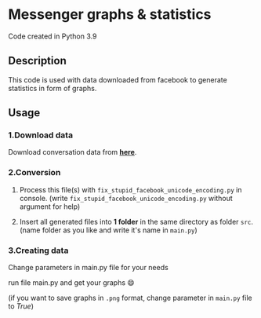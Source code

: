 # Messenger graphs & statistics
Code created in Python 3.9
## Description

This code is used with data downloaded from facebook to generate statistics in form of graphs.

## Usage

### 1.Download data

Download conversation data from [**here**](https://www.facebook.com/dyi/?referrer=yfi_settings).

### 2.Conversion

1. Process this file(s) with `fix_stupid_facebook_unicode_encoding.py` in console.
(write `fix_stupid_facebook_unicode_encoding.py` without argument for help)

2. Insert all generated files into **1 folder** in the same directory as folder `src`. (name folder as you like and write it's name in `main.py`)

### 3.Creating data

Change parameters in main.py file for your needs

run file main.py and get your graphs :smile:

(if you want to save graphs in `.png` format, change parameter in `main.py` file to *True*)
